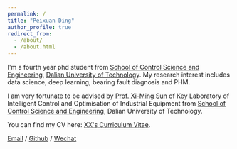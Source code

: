 ```yaml
---
permalink: /
title: "Peixuan Ding"
author_profile: true
redirect_from: 
  - /about/
  - /about.html
---
```


I'm a fourth year phd student from [School of Control Science and Engineering](http://scse.dlut.edu.cn), [Dalian University of Technology](https://www.dlut.edu.cn). My research interest includes data science, deep learning, bearing fault diagnosis and PHM.

I am very fortunate to be advised by [Prof. Xi-Ming Sun](http://faculty.dlut.edu.cn/2008011041/zh_CN/index.htm) of Key Laboratory of Intelligent Control and Optimisation of Industrial Equipment from [School of Control Science and Engineering](http://scse.dlut.edu.cn), Dalian University of Technology.

You can find my CV here: [XX's Curriculum Vitae](../assets/Curriculum_Vitae.pdf).

[Email](mailto:dingpx@mail.dlut.edu.cn) / [Github](https://github.com/Peixuan-Ding) / [Wechat](../images/wechat.jpg)
